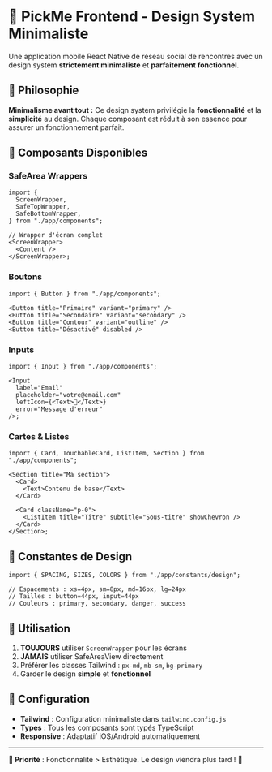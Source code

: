 # 📱 PickMe Frontend - Design System Minimaliste

Une application mobile React Native de réseau social de rencontres avec un design system **strictement minimaliste** et **parfaitement fonctionnel**.

## 🎯 Philosophie

**Minimalisme avant tout :** Ce design system privilégie la **fonctionnalité** et la **simplicité** au design. Chaque composant est réduit à son essence pour assurer un fonctionnement parfait.

## 🧩 Composants Disponibles

### SafeArea Wrappers

```tsx
import {
  ScreenWrapper,
  SafeTopWrapper,
  SafeBottomWrapper,
} from "./app/components";

// Wrapper d'écran complet
<ScreenWrapper>
  <Content />
</ScreenWrapper>;
```

### Boutons

```tsx
import { Button } from "./app/components";

<Button title="Primaire" variant="primary" />
<Button title="Secondaire" variant="secondary" />
<Button title="Contour" variant="outline" />
<Button title="Désactivé" disabled />
```

### Inputs

```tsx
import { Input } from "./app/components";

<Input
  label="Email"
  placeholder="votre@email.com"
  leftIcon={<Text>📧</Text>}
  error="Message d'erreur"
/>;
```

### Cartes & Listes

```tsx
import { Card, TouchableCard, ListItem, Section } from "./app/components";

<Section title="Ma section">
  <Card>
    <Text>Contenu de base</Text>
  </Card>

  <Card className="p-0">
    <ListItem title="Titre" subtitle="Sous-titre" showChevron />
  </Card>
</Section>;
```

## 🎨 Constantes de Design

```tsx
import { SPACING, SIZES, COLORS } from "./app/constants/design";

// Espacements : xs=4px, sm=8px, md=16px, lg=24px
// Tailles : button=44px, input=44px
// Couleurs : primary, secondary, danger, success
```

## 🚀 Utilisation

1. **TOUJOURS** utiliser `ScreenWrapper` pour les écrans
2. **JAMAIS** utiliser SafeAreaView directement
3. Préférer les classes Tailwind : `px-md`, `mb-sm`, `bg-primary`
4. Garder le design **simple** et **fonctionnel**

## 🔧 Configuration

- **Tailwind** : Configuration minimaliste dans `tailwind.config.js`
- **Types** : Tous les composants sont typés TypeScript
- **Responsive** : Adaptatif iOS/Android automatiquement

---

**📍 Priorité** : Fonctionnalité > Esthétique. Le design viendra plus tard ! 🎯
